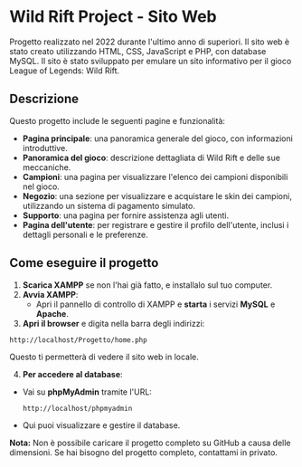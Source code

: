 # Wild Rift Project - Sito Web

Progetto realizzato nel 2022 durante l'ultimo anno di superiori. Il sito web è stato creato utilizzando HTML, CSS, JavaScript e PHP, con database MySQL. Il sito è stato sviluppato per emulare un sito informativo per il gioco League of Legends: Wild Rift.

## Descrizione

Questo progetto include le seguenti pagine e funzionalità:

- **Pagina principale**: una panoramica generale del gioco, con informazioni introduttive.
- **Panoramica del gioco**: descrizione dettagliata di Wild Rift e delle sue meccaniche.
- **Campioni**: una pagina per visualizzare l'elenco dei campioni disponibili nel gioco.
- **Negozio**: una sezione per visualizzare e acquistare le skin dei campioni, utilizzando un sistema di pagamento simulato.
- **Supporto**: una pagina per fornire assistenza agli utenti.
- **Pagina dell'utente**: per registrare e gestire il profilo dell'utente, inclusi i dettagli personali e le preferenze.

## Come eseguire il progetto

1. **Scarica XAMPP** se non l'hai già fatto, e installalo sul tuo computer.
2. **Avvia XAMPP**:
   - Apri il pannello di controllo di XAMPP e **starta** i servizi **MySQL** e **Apache**.
3. **Apri il browser** e digita nella barra degli indirizzi:
  ```
  http://localhost/Progetto/home.php
  ```
Questo ti permetterà di vedere il sito web in locale.

4. **Per accedere al database**:
- Vai su **phpMyAdmin** tramite l'URL:
  ```
  http://localhost/phpmyadmin
  ```
- Qui puoi visualizzare e gestire il database.

**Nota:** Non è possibile caricare il progetto completo su GitHub a causa delle dimensioni. Se hai bisogno del progetto completo, contattami in privato.
